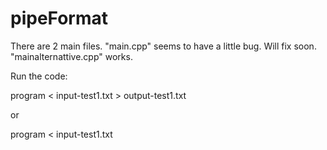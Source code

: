 # pipeFormat

There are 2 main files. "main.cpp" seems to have a little bug. Will fix soon. 
"mainalternattive.cpp" works.

Run the code:

program < input-test1.txt > output-test1.txt

or 

program < input-test1.txt 
